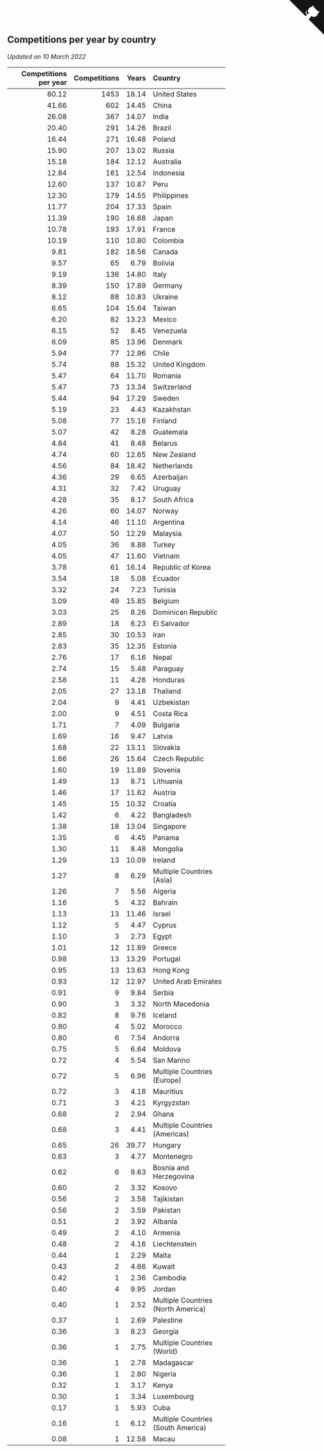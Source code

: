 ## Competitions per year by country

*Updated on 10 March 2022*

| Competitions per year | Competitions | Years | Country |
| ---: | ---: | ---: | :--- |
| 80.12 | 1453 | 18.14 | United States |
| 41.66 | 602 | 14.45 | China |
| 26.08 | 367 | 14.07 | India |
| 20.40 | 291 | 14.26 | Brazil |
| 16.44 | 271 | 16.48 | Poland |
| 15.90 | 207 | 13.02 | Russia |
| 15.18 | 184 | 12.12 | Australia |
| 12.84 | 161 | 12.54 | Indonesia |
| 12.60 | 137 | 10.87 | Peru |
| 12.30 | 179 | 14.55 | Philippines |
| 11.77 | 204 | 17.33 | Spain |
| 11.39 | 190 | 16.68 | Japan |
| 10.78 | 193 | 17.91 | France |
| 10.19 | 110 | 10.80 | Colombia |
| 9.81 | 182 | 18.56 | Canada |
| 9.57 | 65 | 6.79 | Bolivia |
| 9.19 | 136 | 14.80 | Italy |
| 8.39 | 150 | 17.89 | Germany |
| 8.12 | 88 | 10.83 | Ukraine |
| 6.65 | 104 | 15.64 | Taiwan |
| 6.20 | 82 | 13.23 | Mexico |
| 6.15 | 52 | 8.45 | Venezuela |
| 6.09 | 85 | 13.96 | Denmark |
| 5.94 | 77 | 12.96 | Chile |
| 5.74 | 88 | 15.32 | United Kingdom |
| 5.47 | 64 | 11.70 | Romania |
| 5.47 | 73 | 13.34 | Switzerland |
| 5.44 | 94 | 17.29 | Sweden |
| 5.19 | 23 | 4.43 | Kazakhstan |
| 5.08 | 77 | 15.16 | Finland |
| 5.07 | 42 | 8.28 | Guatemala |
| 4.84 | 41 | 8.48 | Belarus |
| 4.74 | 60 | 12.65 | New Zealand |
| 4.56 | 84 | 18.42 | Netherlands |
| 4.36 | 29 | 6.65 | Azerbaijan |
| 4.31 | 32 | 7.42 | Uruguay |
| 4.28 | 35 | 8.17 | South Africa |
| 4.26 | 60 | 14.07 | Norway |
| 4.14 | 46 | 11.10 | Argentina |
| 4.07 | 50 | 12.29 | Malaysia |
| 4.05 | 36 | 8.88 | Turkey |
| 4.05 | 47 | 11.60 | Vietnam |
| 3.78 | 61 | 16.14 | Republic of Korea |
| 3.54 | 18 | 5.08 | Ecuador |
| 3.32 | 24 | 7.23 | Tunisia |
| 3.09 | 49 | 15.85 | Belgium |
| 3.03 | 25 | 8.26 | Dominican Republic |
| 2.89 | 18 | 6.23 | El Salvador |
| 2.85 | 30 | 10.53 | Iran |
| 2.83 | 35 | 12.35 | Estonia |
| 2.76 | 17 | 6.16 | Nepal |
| 2.74 | 15 | 5.48 | Paraguay |
| 2.58 | 11 | 4.26 | Honduras |
| 2.05 | 27 | 13.18 | Thailand |
| 2.04 | 9 | 4.41 | Uzbekistan |
| 2.00 | 9 | 4.51 | Costa Rica |
| 1.71 | 7 | 4.09 | Bulgaria |
| 1.69 | 16 | 9.47 | Latvia |
| 1.68 | 22 | 13.11 | Slovakia |
| 1.66 | 26 | 15.64 | Czech Republic |
| 1.60 | 19 | 11.89 | Slovenia |
| 1.49 | 13 | 8.71 | Lithuania |
| 1.46 | 17 | 11.62 | Austria |
| 1.45 | 15 | 10.32 | Croatia |
| 1.42 | 6 | 4.22 | Bangladesh |
| 1.38 | 18 | 13.04 | Singapore |
| 1.35 | 6 | 4.45 | Panama |
| 1.30 | 11 | 8.48 | Mongolia |
| 1.29 | 13 | 10.09 | Ireland |
| 1.27 | 8 | 6.29 | Multiple Countries (Asia) |
| 1.26 | 7 | 5.56 | Algeria |
| 1.16 | 5 | 4.32 | Bahrain |
| 1.13 | 13 | 11.46 | Israel |
| 1.12 | 5 | 4.47 | Cyprus |
| 1.10 | 3 | 2.73 | Egypt |
| 1.01 | 12 | 11.89 | Greece |
| 0.98 | 13 | 13.29 | Portugal |
| 0.95 | 13 | 13.63 | Hong Kong |
| 0.93 | 12 | 12.97 | United Arab Emirates |
| 0.91 | 9 | 9.84 | Serbia |
| 0.90 | 3 | 3.32 | North Macedonia |
| 0.82 | 8 | 9.76 | Iceland |
| 0.80 | 4 | 5.02 | Morocco |
| 0.80 | 6 | 7.54 | Andorra |
| 0.75 | 5 | 6.64 | Moldova |
| 0.72 | 4 | 5.54 | San Marino |
| 0.72 | 5 | 6.96 | Multiple Countries (Europe) |
| 0.72 | 3 | 4.18 | Mauritius |
| 0.71 | 3 | 4.21 | Kyrgyzstan |
| 0.68 | 2 | 2.94 | Ghana |
| 0.68 | 3 | 4.41 | Multiple Countries (Americas) |
| 0.65 | 26 | 39.77 | Hungary |
| 0.63 | 3 | 4.77 | Montenegro |
| 0.62 | 6 | 9.63 | Bosnia and Herzegovina |
| 0.60 | 2 | 3.32 | Kosovo |
| 0.56 | 2 | 3.58 | Tajikistan |
| 0.56 | 2 | 3.59 | Pakistan |
| 0.51 | 2 | 3.92 | Albania |
| 0.49 | 2 | 4.10 | Armenia |
| 0.48 | 2 | 4.16 | Liechtenstein |
| 0.44 | 1 | 2.29 | Malta |
| 0.43 | 2 | 4.66 | Kuwait |
| 0.42 | 1 | 2.36 | Cambodia |
| 0.40 | 4 | 9.95 | Jordan |
| 0.40 | 1 | 2.52 | Multiple Countries (North America) |
| 0.37 | 1 | 2.69 | Palestine |
| 0.36 | 3 | 8.23 | Georgia |
| 0.36 | 1 | 2.75 | Multiple Countries (World) |
| 0.36 | 1 | 2.78 | Madagascar |
| 0.36 | 1 | 2.80 | Nigeria |
| 0.32 | 1 | 3.17 | Kenya |
| 0.30 | 1 | 3.34 | Luxembourg |
| 0.17 | 1 | 5.93 | Cuba |
| 0.16 | 1 | 6.12 | Multiple Countries (South America) |
| 0.08 | 1 | 12.58 | Macau |


<a href="https://github.com/jonatanklosko/wca_statistics" class="github-corner" aria-label="View source on Github"><svg width="80" height="80" viewBox="0 0 250 250" style="fill:#151513; color:#fff; position: absolute; top: 0; border: 0; right: 0;" aria-hidden="true"><path d="M0,0 L115,115 L130,115 L142,142 L250,250 L250,0 Z"></path><path d="M128.3,109.0 C113.8,99.7 119.0,89.6 119.0,89.6 C122.0,82.7 120.5,78.6 120.5,78.6 C119.2,72.0 123.4,76.3 123.4,76.3 C127.3,80.9 125.5,87.3 125.5,87.3 C122.9,97.6 130.6,101.9 134.4,103.2" fill="currentColor" style="transform-origin: 130px 106px;" class="octo-arm"></path><path d="M115.0,115.0 C114.9,115.1 118.7,116.5 119.8,115.4 L133.7,101.6 C136.9,99.2 139.9,98.4 142.2,98.6 C133.8,88.0 127.5,74.4 143.8,58.0 C148.5,53.4 154.0,51.2 159.7,51.0 C160.3,49.4 163.2,43.6 171.4,40.1 C171.4,40.1 176.1,42.5 178.8,56.2 C183.1,58.6 187.2,61.8 190.9,65.4 C194.5,69.0 197.7,73.2 200.1,77.6 C213.8,80.2 216.3,84.9 216.3,84.9 C212.7,93.1 206.9,96.0 205.4,96.6 C205.1,102.4 203.0,107.8 198.3,112.5 C181.9,128.9 168.3,122.5 157.7,114.1 C157.9,116.9 156.7,120.9 152.7,124.9 L141.0,136.5 C139.8,137.7 141.6,141.9 141.8,141.8 Z" fill="currentColor" class="octo-body"></path></svg></a><style>.github-corner:hover .octo-arm{animation:octocat-wave 560ms ease-in-out}@keyframes octocat-wave{0%,100%{transform:rotate(0)}20%,60%{transform:rotate(-25deg)}40%,80%{transform:rotate(10deg)}}@media (max-width:500px){.github-corner:hover .octo-arm{animation:none}.github-corner .octo-arm{animation:octocat-wave 560ms ease-in-out}}</style>
